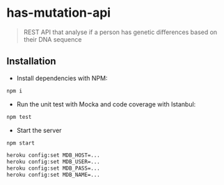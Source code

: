 # has-mutation-api

> REST API that analyse if a person has genetic differences based on their DNA sequence

## Installation

* Install dependencies with NPM:

```bash
npm i
```

* Run the unit test with Mocka and code coverage with Istanbul:

```bash
npm test
```

* Start the server

```bash
npm start
```


```bash
heroku config:set MDB_HOST=...
heroku config:set MDB_USER=...
heroku config:set MDB_PASS=...
heroku config:set MDB_NAME=...
````

